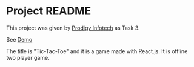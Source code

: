 # Project README

This project was given by [Prodigy Infotech](https://prodigyinfotech.dev/) as Task 3.

See [Demo](https://prodigy-infotech-internship-03.vercel.app/)

The title is "Tic-Tac-Toe" and it is a game made with React.js. It is offline two player game.

